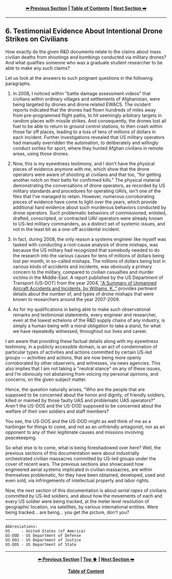 <div align="center">
  
  **[:arrow_left: Previous Section][Prev] | [Table of Contents][TOC] | [Next Section :arrow_right:][Next]**
  
  [Prev]: ./5-0.md
  [Next]: ./7-0.md
  [TOC]: https://github.com/true-hindsight/long-overdue-justice/
  
</div>

---

## 6. Testimonial Evidence About Intentional Drone Strikes on Civilians

How exactly do the given R&D documents relate to the claims about mass civilian deaths from shootings and bombings conducted via military drones? And what qualifies someone who was a graduate student researcher to be able to make any such claims? 

Let us look at the answers to such poignant questions in the following paragraphs. 

  1. In 2008, I noticed within "battle damage assessment videos" that civilians within ordinary villages and settlements of Afghanistan, were being targeted by drones and drone related EWACS. The incident reports indicated that the drones had flown hundreds of miles away from pre-programmed flight paths, to hit seemingly arbitrary targets in random places with missile strikes. And consequently, the drones lost all fuel to be able to return to ground control stations, to then crash within those far off places, leading to a loss of tens of millions of dollars in each incident. Further investigations revealed that US military operators had manually overridden the automation, to deliberately and willingly conduct sorties for sport, where they hunted Afghan civilians in remote areas, using those drones. 

  1. Now, this is my eyewitness testimony, and I don't have the physical pieces of evidence anymore with me, which show that the drone operators were aware of shooting at civilians and that too, "for getting another notch on their belts for confirmed kills." The physical material demonstrating the conversations of drone operators, as recorded by US military standards and procedures for operating UAVs, isn't one of the files that I've managed to retain. However, numerous corroborating pieces of evidence have come to light over the years, which provide additional hard evidence about such murderous behaviors conducted by drone operators. Such problematic behaviors of commissioned, enlisted, drafted, conscripted, or contracted UAV operators were already known to US-led military commanders, as a distinct set of systemic issues, and not in the least bit as a one-off accidental incident. 
  
  1. In fact, during 2008, the only reason a systems engineer like myself was tasked with conducting a root-cause analysis of drone mishaps, was because the US military had recognized that somebody needed to do the research into the various causes for tens of millions of dollars being lost per month, in so-called mishaps. The millions of dollars being lost in various kinds of accidents and incidents, was obviously a primary concern to the military, compared to civilian casualties and murder victims in the Middle-East. A report published by the US Department of Transport (US-DOT) from the year 2004, ["A Summary of Unmanned Aircraft Accidents and Incidents, by Williams, K.,"](./reference/DOT_FAA-AM-04_24-UAV_Accidents_and_Incidents-Williams-2004.pdf) provides pertinent details about the number of, and types of drone mishaps that were known to researchers around the year 2007-2009. 
  
  1. As for my qualifications in being able to make such observational remarks and testimonial statements, every engineer and researcher, even at the lowest echelons of the R&D supply chains of any industry, is simply a human being with a moral obligation to take a stand, for what we have repeatedly witnessed, throughout our lives and career. 
  
I am aware that providing these factual details along with my eyewitness testimony, in a publicly accessible domain, is an act of condemnation of particular types of activities and actions committed by certain US-led groups — activities and actions, that are now being more openly corroborated by other observers, and witnesses, via news agencies. This also implies that I am not taking a "neutral stance" on any of these issues, and I'm obviously not abstaining from voicing my personal opinions, and concerns, on the given subject matter. 

Hence, the question naturally arises, "Who are the people that are supposed to be concerned about the honor and dignity, of friendly soldiers, killed or maimed by those faulty UAS and problematic UAS operators?" Aren't the US-DOS and the US-DOD supposed to be concerned about the welfare of their own soldiers and staff members? 

You see, the US-DOS and the US-DOD might as well think of me as a harbinger for things to come, and not as an unfriendly antagonist, nor as an opponent to any of their legitimate causes and missions involving peacekeeping. 

So what else is to come, what is being foreshadowed over here? Well, the previous sections of this documentation were about industrially orchestrated civilian massacres committed by US-led groups under the cover of recent wars. The previous sections also showcased how engineered aerial systems implicated in civilian massacres, are within themselves problematic, for they have been obtained, developed, used and even sold, via infringements of intellectual property and labor rights. 

Now, the next section of this documentation is about *serial rapes* of civilians committed by US-led soldiers, and about how the movements of each and every US soldier were being tracked, at the meter level resolution of geographic location, via satellites, by various international entities. Were being tracked... are being... you get the picture, don't you?

---

```
Abbreviations:
US     - United States (of America)
US-DOD - US Department of Defense
US-DOJ - US Department of Justice
US-DOS - US Department of State
```

---

<div align="center">
  
  **[:arrow_left: Previous Section][Prev] | [Top :arrow_up:][Top] | [Next Section :arrow_right:][Next]** 
  
  **[Table of Content][TOC]**

  [Prev]: ./5-0.md
  [Top]: ./6-0.md#6-testimonial-evidence-about-intentional-drone-strikes-on-civilians
  [Next]: ./7-0.md
  [TOC]: https://github.com/true-hindsight/long-overdue-justice/
  
</div>
